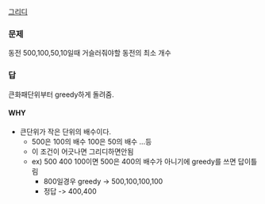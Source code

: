 [그리디](그리디.md)
### 문제
동전 500,100,50,10일때 거슬러줘야할 동전의 최소 개수

### 답
큰화패단위부터 greedy하게 돌려줌.
#### WHY
- 큰단위가 작은 단위의 배수이다.
	- 500은 100의 배수 100은 50의 배수 ...등
	- 이 조건이 어긋나면 그리디하면안됨
	- ex) 500 400 100이면 500은 400의 배수가 아니기에 greedy를 쓰면 답이틀림
		- 800일경우 greedy -> 500,100,100,100
		- 정답 -> 400,400
